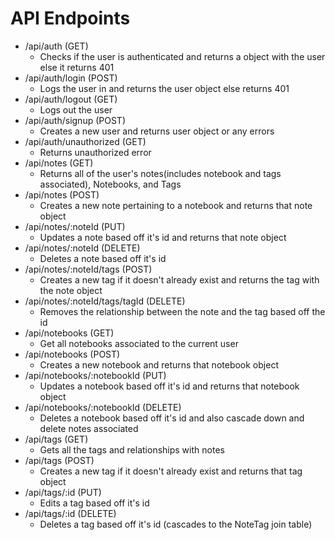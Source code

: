 # API Endpoints

* /api/auth (GET)
	* Checks if the user is authenticated and returns a object with the user else it returns 401
* /api/auth/login (POST)
	* Logs the user in and returns the user object else returns 401
* /api/auth/logout (GET)
	* Logs out the user
* /api/auth/signup (POST)
	* Creates a new user and returns user object or any errors
* /api/auth/unauthorized (GET)
	* Returns unauthorized error
* /api/notes (GET)
	* Returns all of the user's notes(includes notebook and tags associated), Notebooks, and Tags
* /api/notes (POST)
	* Creates a new note pertaining to a notebook and returns that note object
* /api/notes/:noteId (PUT)
	* Updates a note based off it's id and returns that note object
* /api/notes/:noteId (DELETE)
	* Deletes a note based off it's id
* /api/notes/:noteId/tags (POST)
	* Creates a new tag if it doesn't already exist and returns the tag with the note object
* /api/notes/:noteId/tags/tagId (DELETE)
	* Removes the relationship between the note and the tag based off the id
* /api/notebooks (GET)
	* Get all notebooks associated to the current user
* /api/notebooks (POST)
	* Creates a new notebook and returns that notebook object
* /api/notebooks/:notebookId (PUT)
	* Updates a notebook based off it's id and returns that notebook object
* /api/notebooks/:notebookId (DELETE)
	* Deletes a notebook based off it's id and also cascade down and delete notes associated
* /api/tags (GET)
	* Gets all the tags and relationships with notes
* /api/tags (POST)
	* Creates a new tag if it doesn't already exist and returns that tag object
* /api/tags/:id (PUT)
	* Edits a tag based off it's id
* /api/tags/:id (DELETE)
	* Deletes a tag based off it's id (cascades to the NoteTag join table)
